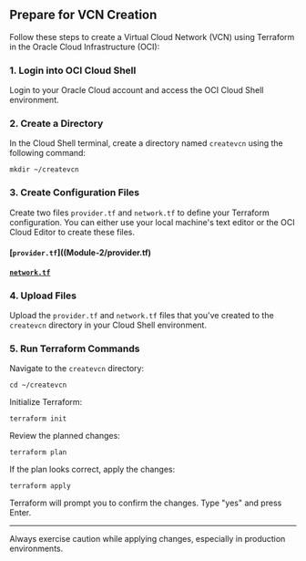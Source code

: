 ## Prepare for VCN Creation

Follow these steps to create a Virtual Cloud Network (VCN) using Terraform in the Oracle Cloud Infrastructure (OCI):

### 1. Login into OCI Cloud Shell

Login to your Oracle Cloud account and access the OCI Cloud Shell environment.

### 2. Create a Directory

In the Cloud Shell terminal, create a directory named `createvcn` using the following command:
```shell
mkdir ~/createvcn
```
### 3. Create Configuration Files
Create two files `provider.tf` and `network.tf` to define your Terraform configuration. You can either use your local machine's text editor or the OCI Cloud Editor to create these files.

#### [`provider.tf`]((Module-2/provider.tf)

#### [`network.tf`](https://github.com/saurabhterna/terraform-oci/blob/1cd9bbf1bd3b48a37087302420caeb64f80510a6/Module-2/network.tf)


### 4. Upload Files

Upload the `provider.tf` and `network.tf` files that you've created to the `createvcn` directory in your Cloud Shell environment.

### 5. Run Terraform Commands

Navigate to the `createvcn` directory:

```shell
cd ~/createvcn
```

Initialize Terraform:

```shell
terraform init
```

Review the planned changes:

```shell
terraform plan
```

If the plan looks correct, apply the changes:

```shell
terraform apply
```

Terraform will prompt you to confirm the changes. Type "yes" and press Enter.

---

Always exercise caution while applying changes, especially in production environments.

